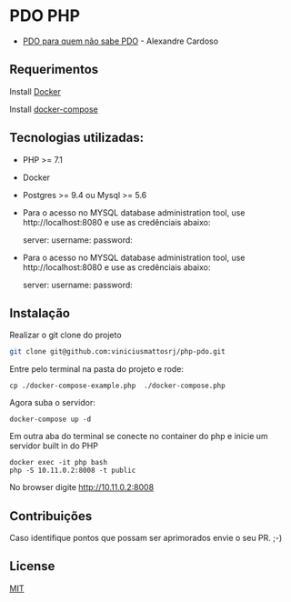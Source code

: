 # PDO PHP
- <a href="https://www.asolucoesweb.com.br/curso/pdo-para-quem-nao-sabe-pdo">PDO para quem não sabe PDO</a> - Alexandre Cardoso


## Requerimentos

Install <a href="https://docs.docker.com/install/">Docker</a>

Install <a href="https://docs.docker.com/compose/install/">docker-compose</a>


## Tecnologias utilizadas:

 - PHP >= 7.1
 - Docker
 - Postgres >= 9.4 ou Mysql >= 5.6

 - Para o acesso no MYSQL database administration tool, use http://localhost:8080 e use as credênciais abaixo:

    server:
    username:
    password:

- Para o acesso no MYSQL database administration tool, use http://localhost:8080 e use as credênciais abaixo:

    server:
    username:
    password:


## Instalação

Realizar o git clone do projeto
```bash
git clone git@github.com:viniciusmattosrj/php-pdo.git
```
Entre pelo terminal na pasta do projeto e rode:
```
cp ./docker-compose-example.php  ./docker-compose.php
```
Agora suba o servidor:
```
docker-compose up -d
```

Em outra aba do terminal se conecte no container do php e inicie um servidor built in do PHP
```
docker exec -it php bash
php -S 10.11.0.2:8008 -t public
```

No browser digite http://10.11.0.2:8008

## Contribuições
Caso identifique pontos
que possam ser aprimorados envie o seu PR. ;-)


## License
[MIT](https://choosealicense.com/licenses/mit/)
